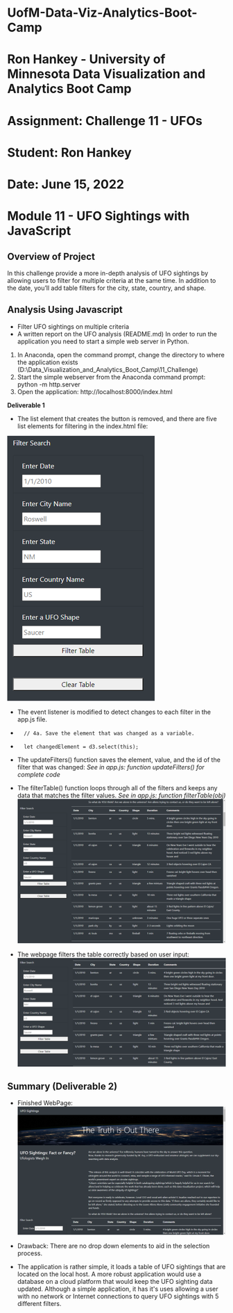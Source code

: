 # UofM-Data-Viz-Analytics-Boot-Camp
# Ron Hankey - University of Minnesota Data Visualization and Analytics Boot Camp
#                   Assignment: Challenge 11 - UFOs
#                           Student: Ron Hankey
#                           Date: June 15, 2022

# Module 11 - UFO Sightings with JavaScript

## Overview of Project
In this challenge provide a more in-depth analysis of UFO sightings by allowing users to filter for multiple criteria at the same time. In addition to the date, you’ll add table filters for the city, state, country, and shape.

## Analysis Using Javascript
* Filter UFO sightings on multiple criteria
* A written report on the UFO analysis (README.md)
In order to run the application you need to start a simple web server in Python. 
1. In Anaconda, open the command prompt, change the directory to where the application exists (D:\Data_Visualization_and_Analytics_Boot_Camp\11_Challenge)
2. Start the simple webserver from the Anaconda command prompt: python -m http.server
3. Open the application: http://localhost:8000/index.html

**Deliverable 1** 
* The list element that creates the button is removed, and there are five list elements for filtering 
	in the index.html file:

![Filtering](https://github.com/lykkelig/UFOs/blob/main/static/images/UFO_Web_Page_Selection.png)

* The event listener is modified to detect changes to each filter in the app.js file.
*   	// 4a. Save the element that was changed as a variable.
*   	let changedElement = d3.select(this);

* The updateFilters() function saves the element, value, and the id of the filter that was changed:
		*See in app.js: function updateFilters() for complete code*
* The filterTable() function loops through all of the filters and keeps any data that matches the filter values.
		*See in app.js: function filterTable(obj)* 
![Entries](https://github.com/lykkelig/UFOs/blob/main/static/images/Entries.png)

* The webpage filters the table correctly based on user input: 
![Filtering](https://github.com/lykkelig/UFOs/blob/main/static/images/Filter_Search.png)

## Summary  (Deliverable 2) 
* Finished WebPage: ![UFO](https://github.com/lykkelig/UFOs/blob/main/static/images/UFO_Web_Page.png)
* Drawback: There are no drop down elements to aid in the selection process.

* The application is rather simple, it loads a table of UFO sightings that are located on the local host. A more robust application would use a database on a cloud platform that would keep the UFO sighting data updated. Although a simple application, it has it's uses allowing a user with no network or Internet connections to query UFO sightings with 5 different filters. 